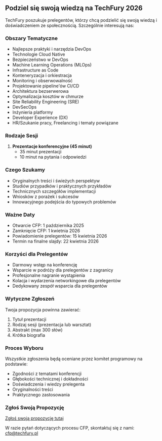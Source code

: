 <!--
.. title: Call for Papers (CFP)
.. slug: cfp
.. date: 2025-10-02 12:00:00 UTC
.. tags:
.. category:
.. link:
.. description: Information for TechFury conference sponsors
.. type: text
-->

## Podziel się swoją wiedzą na TechFury 2026

TechFury poszukuje prelegentów, którzy chcą podzielić się swoją wiedzą i doświadczeniem ze społecznością. Szczególnie interesują nas:

### Obszary Tematyczne

- Najlepsze praktyki i narzędzia DevOps
- Technologie Cloud Native
- Bezpieczeństwo w DevOps
- Machine Learning Operations (MLOps)
- Infrastructure as Code
- Konteneryzacja i orkiestracja
- Monitoring i obserwowalność
- Projektowanie pipeline'ów CI/CD
- Architektura bezserwerowa
- Optymalizacja kosztów w chmurze
- Site Reliability Engineering (SRE)
- DevSecOps
- Inżynieria platformy
- Developer Experience (DX)
- HR/Szukanie pracy, Freelancing i tematy powiązane

### Rodzaje Sesji

1. **Prezentacje konferencyjne (45 minut)**
   - 35 minut prezentacji
   - 10 minut na pytania i odpowiedzi

### Czego Szukamy

- Oryginalnych treści i świeżych perspektyw
- Studiów przypadków i praktycznych przykładów
- Technicznych szczegółów implementacji
- Wniosków z porażek i sukcesów
- Innowacyjnego podejścia do typowych problemów

### Ważne Daty

- Otwarcie CFP: 1 października 2025
- Zamknięcie CFP: 1 kwietnia 2026
- Powiadomienie prelegentów: 15 kwietnia 2026
- Termin na finalne slajdy: 22 kwietnia 2026

### Korzyści dla Prelegentów

- Darmowy wstęp na konferencję
- Wsparcie w podróży dla prelegentów z zagranicy
- Profesjonalne nagranie wystąpienia
- Kolacja i wydarzenia networkingowe dla prelegentów
- Dedykowany zespół wsparcia dla prelegentów

### Wytyczne Zgłoszeń

Twoja propozycja powinna zawierać:

1. Tytuł prezentacji
2. Rodzaj sesji (prezentacja lub warsztat)
3. Abstrakt (max 300 słów)
5. Krótka biografia

### Proces Wyboru

Wszystkie zgłoszenia będą oceniane przez komitet programowy na podstawie:

- Zgodności z tematami konferencji
- Głębokości technicznej i dokładności
- Doświadczenia i wiedzy prelegenta
- Oryginalności treści
- Praktycznego zastosowania

### Zgłoś Swoją Propozycję

[Zgłoś swoją propozycję tutaj](https://docs.google.com/forms/d/e/1FAIpQLSfkq8_XaaOXTWZ-lQWUl1yfkJt6Eh2allJRl99rtlvVvQfBGA/viewform?usp=dialog)

W razie pytań dotyczących procesu CFP, skontaktuj się z nami: cfp@techfury.pl